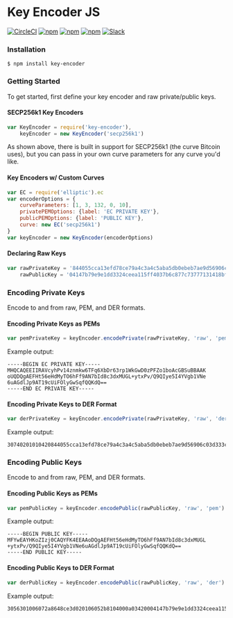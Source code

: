 # Key Encoder JS

[![CircleCI](https://img.shields.io/circleci/project/blockstack/key-encoder-js/master.svg)](https://circleci.com/gh/blockstack/key-encoder-js/tree/master)
[![npm](https://img.shields.io/npm/l/key-encoder.svg)](https://www.npmjs.com/package/key-encoder)
[![npm](https://img.shields.io/npm/v/key-encoder.svg)](https://www.npmjs.com/package/key-encoder)
[![npm](https://img.shields.io/npm/dm/key-encoder.svg)](https://www.npmjs.com/package/key-encoder)
[![Slack](http://slack.blockstack.org/badge.svg)](http://slack.blockstack.org/)

### Installation

```
$ npm install key-encoder
```

### Getting Started

To get started, first define your key encoder and raw private/public keys.

#### SECP256k1 Key Encoders

```js
var KeyEncoder = require('key-encoder'),
    keyEncoder = new KeyEncoder('secp256k1')
```

As shown above, there is built in support for SECP256k1 (the curve Bitcoin uses), but you can pass in your own curve parameters for any curve you'd like.

#### Key Encoders w/ Custom Curves

```js
var EC = require('elliptic').ec
var encoderOptions = {
    curveParameters: [1, 3, 132, 0, 10],
    privatePEMOptions: {label: 'EC PRIVATE KEY'},
    publicPEMOptions: {label: 'PUBLIC KEY'},
    curve: new EC('secp256k1')
}
var keyEncoder = new KeyEncoder(encoderOptions)
```

#### Declaring Raw Keys

```js
var rawPrivateKey = '844055cca13efd78ce79a4c3a4c5aba5db0ebeb7ae9d56906c03d333c5668d5b',
    rawPublicKey = '04147b79e9e1dd3324ceea115ff4037b6c877c73777131418bfb2b713effd0f502327b923861581bd5535eeae006765269f404f5f5c52214e9721b04aa7d040a75'
```

### Encoding Private Keys

Encode to and from raw, PEM, and DER formats.

#### Encoding Private Keys as PEMs

```js
var pemPrivateKey = keyEncoder.encodePrivate(rawPrivateKey, 'raw', 'pem')
```

Example output:

```
-----BEGIN EC PRIVATE KEY-----
MHQCAQEEIIRAVcyhPv14znmkw6TFq6XbDr63rp1WkGwD0zPFZo1boAcGBSuBBAAK
oUQDQgAEFHt56eHdMyTO6hFf9AN7bId8c3dxMUGL+ytxPv/Q9QIye5I4YVgb1VNe
6uAGdlJp9AT19cUiFOlyGwSqfQQKdQ==
-----END EC PRIVATE KEY-----
```

#### Encoding Private Keys to DER Format

```js
var derPrivateKey = keyEncoder.encodePrivate(rawPrivateKey, 'raw', 'der')
```

Example output:

```
30740201010420844055cca13efd78ce79a4c3a4c5aba5db0ebeb7ae9d56906c03d333c5668d5ba00706052b8104000aa14403420004147b79e9e1dd3324ceea115ff4037b6c877c73777131418bfb2b713effd0f502327b923861581bd5535eeae006765269f404f5f5c52214e9721b04aa7d040a75
```

### Encoding Public Keys

Encode to and from raw, PEM, and DER formats.

#### Encoding Public Keys as PEMs

```js
var pemPublicKey = keyEncoder.encodePublic(rawPublicKey, 'raw', 'pem')
```

Example output:

```
-----BEGIN PUBLIC KEY-----
MFYwEAYHKoZIzj0CAQYFK4EEAAoDQgAEFHt56eHdMyTO6hFf9AN7bId8c3dxMUGL
+ytxPv/Q9QIye5I4YVgb1VNe6uAGdlJp9AT19cUiFOlyGwSqfQQKdQ==
-----END PUBLIC KEY-----
```

#### Encoding Public Keys to DER Format

```js
var derPublicKey = keyEncoder.encodePublic(rawPublicKey, 'raw', 'der')
```

Example output:

```
3056301006072a8648ce3d020106052b8104000a03420004147b79e9e1dd3324ceea115ff4037b6c877c73777131418bfb2b713effd0f502327b923861581bd5535eeae006765269f404f5f5c52214e9721b04aa7d040a75
```
